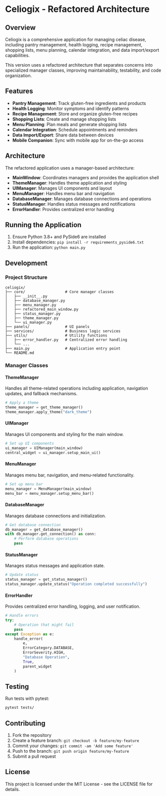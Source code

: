 # Celiogix - Refactored Architecture

## Overview

Celiogix is a comprehensive application for managing celiac disease, including pantry management, health logging, recipe management, shopping lists, menu planning, calendar integration, and data import/export capabilities.

This version uses a refactored architecture that separates concerns into specialized manager classes, improving maintainability, testability, and code organization.

## Features

- **Pantry Management**: Track gluten-free ingredients and products
- **Health Logging**: Monitor symptoms and identify patterns
- **Recipe Management**: Store and organize gluten-free recipes
- **Shopping Lists**: Create and manage shopping lists
- **Menu Planning**: Plan meals and generate shopping lists
- **Calendar Integration**: Schedule appointments and reminders
- **Data Import/Export**: Share data between devices
- **Mobile Companion**: Sync with mobile app for on-the-go access

## Architecture

The refactored application uses a manager-based architecture:

- **MainWindow**: Coordinates managers and provides the application shell
- **ThemeManager**: Handles theme application and styling
- **UIManager**: Manages UI components and layout
- **MenuManager**: Handles menu bar and navigation
- **DatabaseManager**: Manages database connections and operations
- **StatusManager**: Handles status messages and notifications
- **ErrorHandler**: Provides centralized error handling

## Running the Application

1. Ensure Python 3.8+ and PySide6 are installed
2. Install dependencies: `pip install -r requirements_pyside6.txt`
3. Run the application: `python main.py`

## Development

### Project Structure

```
celiogix/
├── core/                  # Core manager classes
│   ├── __init__.py
│   ├── database_manager.py
│   ├── menu_manager.py
│   ├── refactored_main_window.py
│   ├── status_manager.py
│   ├── theme_manager.py
│   └── ui_manager.py
├── panels/                # UI panels
├── services/              # Business logic services
├── utils/                 # Utility functions
│   ├── error_handler.py   # Centralized error handling
│   └── ...
├── main.py                # Application entry point
└── README.md
```

### Manager Classes

#### ThemeManager

Handles all theme-related operations including application, navigation updates, and fallback mechanisms.

```python
# Apply a theme
theme_manager = get_theme_manager()
theme_manager.apply_theme("dark_theme")
```

#### UIManager

Manages UI components and styling for the main window.

```python
# Set up UI components
ui_manager = UIManager(main_window)
central_widget = ui_manager.setup_main_ui()
```

#### MenuManager

Manages menu bar, navigation, and menu-related functionality.

```python
# Set up menu bar
menu_manager = MenuManager(main_window)
menu_bar = menu_manager.setup_menu_bar()
```

#### DatabaseManager

Manages database connections and initialization.

```python
# Get database connection
db_manager = get_database_manager()
with db_manager.get_connection() as conn:
    # Perform database operations
    pass
```

#### StatusManager

Manages status messages and application state.

```python
# Update status
status_manager = get_status_manager()
status_manager.update_status("Operation completed successfully")
```

#### ErrorHandler

Provides centralized error handling, logging, and user notification.

```python
# Handle errors
try:
    # Operation that might fail
    pass
except Exception as e:
    handle_error(
        e,
        ErrorCategory.DATABASE,
        ErrorSeverity.HIGH,
        "Database Operation",
        True,
        parent_widget
    )
```

## Testing

Run tests with pytest:

```bash
pytest tests/
```

## Contributing

1. Fork the repository
2. Create a feature branch: `git checkout -b feature/my-feature`
3. Commit your changes: `git commit -am 'Add some feature'`
4. Push to the branch: `git push origin feature/my-feature`
5. Submit a pull request

## License

This project is licensed under the MIT License - see the LICENSE file for details.
